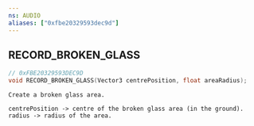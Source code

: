 ```yaml
---
ns: AUDIO
aliases: ["0xfbe20329593dec9d"]
---
```

## RECORD_BROKEN_GLASS

```c
// 0xFBE20329593DEC9D
void RECORD_BROKEN_GLASS(Vector3 centrePosition, float areaRadius);
```

```
Create a broken glass area.

centrePosition -> centre of the broken glass area (in the ground). radius -> radius of the area.
```
